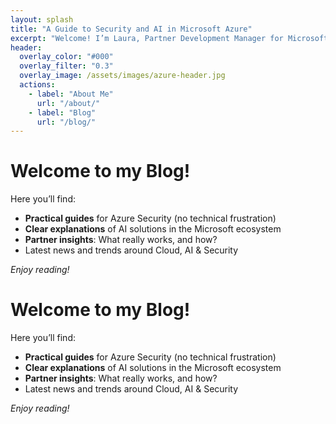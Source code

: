 ```yaml
---
layout: splash
title: "A Guide to Security and AI in Microsoft Azure"
excerpt: "Welcome! I’m Laura, Partner Development Manager for Microsoft Azure. Here you’ll find practical tips, simple explanations, and real use cases for Cloud Security & AI."
header:
  overlay_color: "#000"
  overlay_filter: "0.3"
  overlay_image: /assets/images/azure-header.jpg
  actions:
    - label: "About Me"
      url: "/about/"
    - label: "Blog"
      url: "/blog/"
---
```


# Welcome to my Blog!

Here you’ll find:

- **Practical guides** for Azure Security (no technical frustration)
- **Clear explanations** of AI solutions in the Microsoft ecosystem
- **Partner insights**: What really works, and how?
- Latest news and trends around Cloud, AI & Security

*Enjoy reading!*


# Welcome to my Blog!

Here you’ll find:
- **Practical guides** for Azure Security (no technical frustration)
- **Clear explanations** of AI solutions in the Microsoft ecosystem
- **Partner insights**: What really works, and how?
- Latest news and trends around Cloud, AI & Security

*Enjoy reading!*



